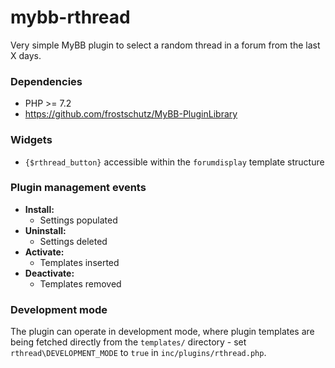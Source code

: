 # mybb-rthread
Very simple MyBB plugin to select a random thread in a forum from the last X days.

### Dependencies
- PHP >= 7.2
- https://github.com/frostschutz/MyBB-PluginLibrary

### Widgets
 - `{$rthread_button}` accessible within the `forumdisplay` template structure

### Plugin management events
- **Install:**
  - Settings populated
- **Uninstall:**
  - Settings deleted
- **Activate:**
  - Templates inserted
- **Deactivate:**
  - Templates removed

### Development mode
The plugin can operate in development mode, where plugin templates are being fetched directly from the `templates/` directory - set `rthread\DEVELOPMENT_MODE` to `true` in `inc/plugins/rthread.php`.
